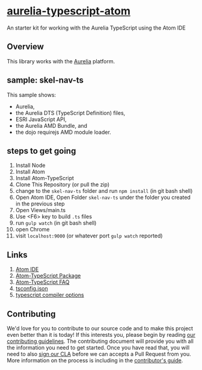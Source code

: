 # [aurelia-typescript-atom](https://github.com/cmichaelgraham/aurelia-typescript-atom)

An starter kit for working with the Aurelia TypeScript using the Atom IDE

## Overview

This library works with the [Aurelia](http://www.aurelia.io/) platform.

## sample: skel-nav-ts

This sample shows: 

* Aurelia, 
* the Aurelia DTS (TypeScript Definition) files, 
* ESRI JavaScript API, 
* the Aurelia AMD Bundle, and 
* the dojo requirejs AMD module loader.

## steps to get going

1. Install Node
3. Install Atom
2. Install Atom-TypeScript
3. Clone This Repository (or pull the zip)
2. change to the `skel-nav-ts` folder and run `npm install` (in git bash shell)
4. Open Atom IDE, Open Folder `skel-nav-ts` under the folder you created in the previous step
  5. Open Views/main.ts
  6. Use &lt;F6&gt; key to build `.ts` files
7. run `gulp watch` (in git bash shell)
8. open Chrome
  9. visit `localhost:9000` (or whatever port `gulp watch` reported)

## Links

1. [Atom IDE]()
2. [Atom-TypeScript Package](https://github.com/TypeStrong/atom-typescript#atom-typescript)
3. [Atom-TypeScript FAQ](https://github.com/TypeStrong/atom-typescript/blob/master/docs/faq.md)
3. [tsconfig.json](https://github.com/TypeStrong/atom-typescript/blob/master/docs/tsconfig.md)
4. [typescript compiler options](https://github.com/TypeStrong/atom-typescript/blob/e2fa67c4715189b71430f766ed9a92d9fb3255f9/lib/main/tsconfig/tsconfig.ts#L8-L35)

## Contributing

We'd love for you to contribute to our source code and to make this project even better than it is today! If this interests you, please begin by reading [our contributing guidelines](https://github.com/DurandalProject/about/blob/master/CONTRIBUTING.md). The contributing document will provide you with all the information you need to get started. Once you have read that, you will need to also [sign our CLA](http://goo.gl/forms/dI8QDDSyKR) before we can accepts a Pull Request from you. More information on the process is including in the [contributor's guide](https://github.com/DurandalProject/about/blob/master/CONTRIBUTING.md).
